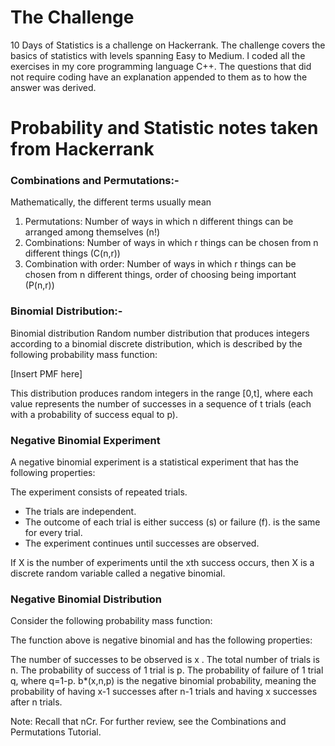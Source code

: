 # The Challenge
10 Days of Statistics is a challenge on Hackerrank. The challenge covers the basics of statistics with levels spanning Easy to Medium.  I coded all the exercises in my core programming language C++. The questions that did not require coding have an explanation appended to them as to how the answer was derived. 

# Probability and Statistic notes taken from Hackerrank


### Combinations and Permutations:-
Mathematically, the different terms usually mean
1. Permutations: Number of ways in which n different things can be arranged among themselves (n!)
2. Combinations: Number of ways in which r things can be chosen from n different things (C(n,r))
3. Combination with order: Number of ways in which r things can be chosen from n different things, order of choosing being important (P(n,r))


### Binomial Distribution:-
Binomial distribution
Random number distribution that produces integers according to a binomial discrete distribution, which is described by the following probability mass function:


[Insert PMF here]
 

This distribution produces random integers in the range [0,t], where each value represents the number of successes in a sequence of t trials (each with a probability of success equal to p).


### Negative Binomial Experiment
A negative binomial experiment is a statistical experiment that has the following properties:

The experiment consists of  repeated trials.
- The trials are independent.
- The outcome of each trial is either success (s) or failure (f).
  is the same for every trial.
- The experiment continues until  successes are observed. 

If X is the number of experiments until the xth success occurs, then X is a discrete random variable called a negative binomial.

### Negative Binomial Distribution
Consider the following probability mass function:

The function above is negative binomial and has the following properties:

The number of successes to be observed is x .
The total number of trials is n.
The probability of success of 1 trial is p.
The probability of failure of 1 trial q, where q=1-p.
b*(x,n,p) is the negative binomial probability, meaning the probability of having x-1 successes after n-1 trials and having x successes after n trials. 

Note: Recall that nCr. For further review, see the Combinations and Permutations Tutorial. 
